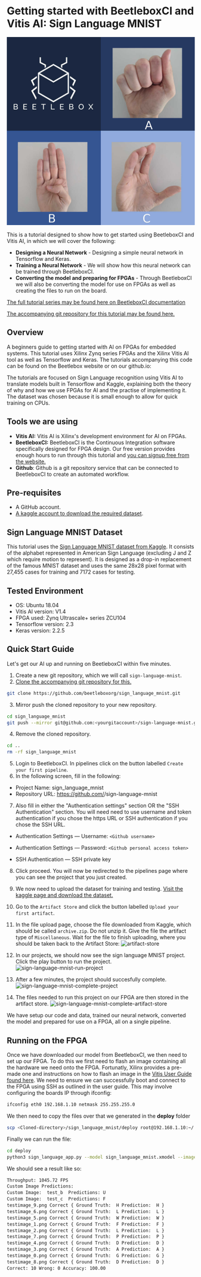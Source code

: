 # Getting started with BeetleboxCI and Vitis AI: Sign Language MNIST

![Image of Sign Language MNIST](https://github.com/beetleboxorg/sign_language_mnist/blob/master/sign_language_cover_square.jpg)

This is a tutorial designed to show how to get started using BeetleboxCI and Vitis AI, in which we will cover the following: 

- **Designing a Neural Network** - Designing a simple neural network in Tensorflow and Keras.
- **Training a Neural Network** - We will show how this neural network can be trained through BeetleboxCI.
- **Converting the model and preparing for FPGAs** - Through BeetleboxCI we will also be converting the model for use on FPGAs as well as creating the files to run on the board.

[The full tutorial series may be found here on BeetleboxCI documentation](https://docs.beetleboxci.com/docs/tutorials/getting-stated-with-beetleboxci-and-vitis-ai-part-1)

[The accompanying git repository for this tutorial may be found here.](https://github.com/beetleboxorg/sign_language_mnist)

## Overview

A beginners guide to getting started with AI on FPGAs for embedded systems. This tutorial uses Xilinx Zynq series FPGAs and the Xilinx Vitis AI tool as well as Tensorflow and Keras. The tutorials accompanying this code can be found on the Beetlebox website or on our github.io:

The tutorials are focused on Sign Language recognition using Vitis AI to translate models built in Tensorflow and Kaggle, explaining both the theory of why and how we use FPGAs for AI and the practise of implementing it. The dataset was chosen because it is small enough to allow for quick training on CPUs.

## Tools we are using
 - **Vitis AI:** Vitis AI is Xilinx's development environment for AI on FPGAs.
 - **BeetleboxCI:** BeetleboxCI is the Continuous Integration software specifically designed for FPGA design. Our free version provides enough hours to run through this tutorial and [you can signup free from the website.](https://beetlebox.org)
 - **Github**: Github is a git repository service that can be connected to BeetleboxCI to create an automated workflow.

## Pre-requisites
 - A GitHub account.
 - [A kaggle account to download the required dataset](https://www.kaggle.com/datamunge/sign-language-mnist).

## Sign Language MNIST Dataset
This tutorial uses the [Sign Language MNIST dataset from Kaggle](https://www.kaggle.com/datamunge/sign-language-mnist). It consists of the alphabet represented in American Sign Language (excluding J and Z which require motion to represent). It is designed as a drop-in replacement of the famous MNIST dataset and uses the same 28x28 pixel format with 27,455 cases for training and 7172 cases for testing.


## Tested Environment
 - OS: Ubuntu 18.04
 - Vitis AI version: V1.4
 - FPGA used: Zynq Ultrascale+ series ZCU104
 - Tensorflow version: 2.3
 - Keras version: 2.2.5

## Quick Start Guide
Let's get our AI up and running on BeetleboxCI  within five minutes.
1. Create a new git repository, which we will call <code>sign-language-mnist</code>.
2. [Clone the accompanying git repository for this.](https://github.com/beetleboxorg/sign_language_mnist)
```sh
git clone https://github.com/beetleboxorg/sign_language_mnist.git
```
3. Mirror push the cloned repository to your new repository.
```sh
cd sign_language_mnist
git push --mirror git@github.com:<yourgitaccount>/sign-language-mnist.git
```
4. Remove the cloned repository.
```sh
cd ..
rm -rf sign_language_mnist
```
5. Login to BeetleboxCI. In pipelines click on the button labelled <code>Create your first pipeline</code>.
6. In the following screen, fill in the following:
  - Project Name: sign_language_mnist
  - Repository URL: https://github.com/<yourgitaccount>/sign-language-mnist
  

7. Also fill in either the "Authentication settings" section OR the "SSH Authentication" section. You will need need to use username and token authentication if you chose the https URL or SSH authentication if you chose the SSH URL.   
  - Authentication Settings — Username: `<Github username>`
  - Authentication Settings — Password: `<Github personal access token>`
  
  
  - SSH Authentication — SSH private key  
  
8. Click proceed. You will now be redirected to the pipelines page where you can see the project that you just created. 

9. We now need to upload the dataset for training and testing. [Visit the kaggle page and download the dataset.](https://www.kaggle.com/datamunge/sign-language-mnist)
10. Go to the <code>Artifact Store</code> and click the button labelled <code>Upload your first artifact</code>.
11. In the file upload page, choose the file downloaded from Kaggle, which should be called <code>archive.zip</code>. Do not unzip it. Give the file the artifact type of <code>Miscellaneous</code>. Wait for the file to finish uploading, where you should be taken back to the Artifact Store:
![artifact-store](/img/tutorial/getting-started-with-beetleboxci-and-vitis-ai/sign-language-mnist-artifact-store.png)
12. In our projects, we should now see the sign language MNIST project. Click the play button to run the project.
![sign-language-mnist-run-project](/img/tutorial/getting-started-with-beetleboxci-and-vitis-ai/sign-language-mnist-run-project.png)
13. After a few minutes, the project should succesfully complete.
![sign-language-mnist-complete-project](/img/tutorial/getting-started-with-beetleboxci-and-vitis-ai/sign-language-mnist-complete-project.png)
14. The files needed to run this project on our FPGA are then stored in the artifact store.
![sign-language-mnist-complete-artifact-store](/img/tutorial/getting-started-with-beetleboxci-and-vitis-ai/sign-language-mnist-complete-artifact-store.png)

We have setup our code and data, trained our neural network, converted the model and prepared for use on a FPGA, all on a single pipeline.


## Running on the FPGA
Once we have downloaded our model from BeetleboxCI, we then need to set up our FPGA. To do this we first need to flash an image containing all the hardware we need onto the FPGA. Fortunatly, Xilinx provides a pre-made one and instructions on how to flash an image in the [Vitis User Guide found here](https://www.xilinx.com/html_docs/vitis_ai/1_1/gum1570690244788.html).
We need to ensure we can successfully boot and connect to the FPGA using SSH as outlined in the user guide. This may involve configuring the boards IP through ifconfig:

```bash
ifconfig eth0 192.168.1.10 netmask 255.255.255.0

```

We then need to copy the files over that we generated in the __deploy__ folder

```bash
scp <Cloned-directory>/sign_language_mnist/deploy root@192.168.1.10:~/

```

Finally we can run the file:
```bash
cd deploy
python3 sign_language_app.py --model sign_language_mnist.xmodel --image_dir images --threads 1 -s ./test_resultguide.json

```
We should see a result like so:

```bash
Throughput: 1045.72 FPS
Custom Image Predictions:
Custom Image:  test_b  Predictions: U
Custom Image:  test_c  Predictions: F
testimage_9.png Correct { Ground Truth:  H Prediction:  H }
testimage_6.png Correct { Ground Truth:  L Prediction:  L }
testimage_5.png Correct { Ground Truth:  W Prediction:  W }
testimage_1.png Correct { Ground Truth:  F Prediction:  F }
testimage_2.png Correct { Ground Truth:  L Prediction:  L }
testimage_7.png Correct { Ground Truth:  P Prediction:  P }
testimage_4.png Correct { Ground Truth:  D Prediction:  D }
testimage_3.png Correct { Ground Truth:  A Prediction:  A }
testimage_0.png Correct { Ground Truth:  G Prediction:  G }
testimage_8.png Correct { Ground Truth:  D Prediction:  D }
Correct: 10 Wrong: 0 Accuracy: 100.00

```
